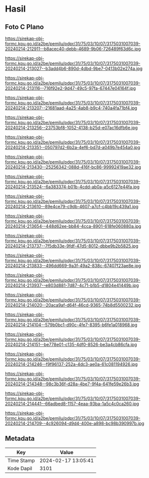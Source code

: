 # Hasil

## Foto C Plano

https://sirekap-obj-formc.kpu.go.id/a2be/pemilu/pdpr/31/75/03/10/07/3175031007039-20240214-212911--b8acec40-debb-4689-9b06-726489f63d6c.jpg

https://sirekap-obj-formc.kpu.go.id/a2be/pemilu/pdpr/31/75/03/10/07/3175031007039-20240214-213027--b3add4b6-890d-4dbd-9be7-0413b02e274a.jpg

https://sirekap-obj-formc.kpu.go.id/a2be/pemilu/pdpr/31/75/03/10/07/3175031007039-20240214-213116--716f92e2-9d47-49c5-97fa-67447e04164f.jpg

https://sirekap-obj-formc.kpu.go.id/a2be/pemilu/pdpr/31/75/03/10/07/3175031007039-20240214-213207--21681aad-4a25-4ab8-b9c4-740a4fa71bf4.jpg

https://sirekap-obj-formc.kpu.go.id/a2be/pemilu/pdpr/31/75/03/10/07/3175031007039-20240214-213256--23753bf8-1052-4138-b25d-e07ac16dfb6e.jpg

https://sirekap-obj-formc.kpu.go.id/a2be/pemilu/pdpr/31/75/03/10/07/3175031007039-20240214-213351--050797d2-6b2a-4ef6-bd7d-a049b7e454a0.jpg

https://sirekap-obj-formc.kpu.go.id/a2be/pemilu/pdpr/31/75/03/10/07/3175031007039-20240214-213430--25256342-088d-416f-bc86-99992419ae32.jpg

https://sirekap-obj-formc.kpu.go.id/a2be/pemilu/pdpr/31/75/03/10/07/3175031007039-20240214-213524--6a383374-b01b-4cdd-ab0a-a5c6127e44fa.jpg

https://sirekap-obj-formc.kpu.go.id/a2be/pemilu/pdpr/31/75/03/10/07/3175031007039-20240214-213610--89e4ce79-c9db-4607-a7cf-c4bb19c439a1.jpg

https://sirekap-obj-formc.kpu.go.id/a2be/pemilu/pdpr/31/75/03/10/07/3175031007039-20240214-213654--448d62ee-bb84-4cca-8901-618fe060880a.jpg

https://sirekap-obj-formc.kpu.go.id/a2be/pemilu/pdpr/31/75/03/10/07/3175031007039-20240214-213737--7f5db33e-9fdf-47d5-8012-dbbe9b2b5825.jpg

https://sirekap-obj-formc.kpu.go.id/a2be/pemilu/pdpr/31/75/03/10/07/3175031007039-20240214-213833--496dd669-9a3f-49a2-838c-67407f23ae8e.jpg

https://sirekap-obj-formc.kpu.go.id/a2be/pemilu/pdpr/31/75/03/10/07/3175031007039-20240214-213937--e803d881-7d87-4c71-b1b5-d1804e41449b.jpg

https://sirekap-obj-formc.kpu.go.id/a2be/pemilu/pdpr/31/75/03/10/07/3175031007039-20240214-214020--20aca9af-d64f-46cd-9365-74b8d5500232.jpg

https://sirekap-obj-formc.kpu.go.id/a2be/pemilu/pdpr/31/75/03/10/07/3175031007039-20240214-214104--579b0bc1-d90c-4fe7-8395-b6fe1a018968.jpg

https://sirekap-obj-formc.kpu.go.id/a2be/pemilu/pdpr/31/75/03/10/07/3175031007039-20240214-214151--be778e01-c135-4df0-8526-be3a4cb86cfa.jpg

https://sirekap-obj-formc.kpu.go.id/a2be/pemilu/pdpr/31/75/03/10/07/3175031007039-20240214-214246--f9f96137-252a-4dc3-ae0a-61c081194926.jpg

https://sirekap-obj-formc.kpu.go.id/a2be/pemilu/pdpr/31/75/03/10/07/3175031007039-20240214-214348--98c3b36f-d28a-4be7-9f4a-641fe59e26b3.jpg

https://sirekap-obj-formc.kpu.go.id/a2be/pemilu/pdpr/31/75/03/10/07/3175031007039-20240214-214441--66adbed8-1157-4eaa-93ba-1a5c4c0ca260.jpg

https://sirekap-obj-formc.kpu.go.id/a2be/pemilu/pdpr/31/75/03/10/07/3175031007039-20240214-214709--4c926094-d9d4-400e-a898-bc98b390997b.jpg


## Metadata

| Key        | Value               |
| ---------- | ------------------- |
| Time Stamp | 2024-02-17 13:05:41 |
| Kode Dapil | 3101                |



